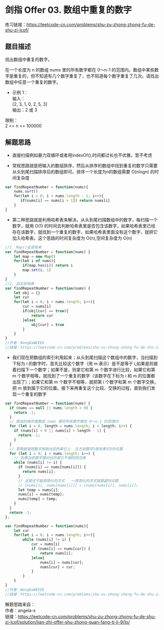 # 剑指 Offer 03. 数组中重复的数字
练习链接：https://leetcode-cn.com/problems/shu-zu-zhong-zhong-fu-de-shu-zi-lcof/

## 题目描述
找出数组中重复的数字。  

在一个长度为 n 的数组 nums 里的所有数字都在 0～n-1 的范围内。数组中某些数字是重复的，但不知道有几个数字重复了，也不知道每个数字重复了几次。请找出数组中任意一个重复的数字。  

* 示例 1：  
输入：  
[2, 3, 1, 0, 2, 5, 3]  
输出：2 或 3   

限制：  
2 <= n <= 100000  

## 解题思路
* 直接扫描例如暴力双循环或者用indexOf(),时间都过长也不优雅，暂不考虑

* 常规思路就是把输入的数组排序，然后从排序的数组中找到重复的数字只需要从头到尾扫描排序后的数组即可。排序一个长度为n的数组需要 O(nlogn) 的时间复杂度  
```javascript
var findRepeatNumber = function(nums){
    nums.sort()
    for(let i = 0; i < nums.length - 1; i++){
       if(nums[i] == nums[i + 1]) return nums[i]
    }
}
```

* 第二种思路就是利用哈希表来解决。从头到尾扫描数组中的数字，每扫描一个数字，就用 O(1) 的时间去判断哈希表里是否包含该数字，如果哈希表里已经存在该数字，就找到一个重复的数字，如果哈希表里面没有这个数字，就把它加入哈希表。这个思路的时间复杂度为 O(n),空间复杂度为 O(n)  
```javascript
//1. Map()实现哈希
var findRepeatNumber = function(nums) {
    let map = new Map()
    for(let i of nums){
        if(map.has(i)) return i
        map.set(i, 1)
    }
}
//2. 自实现哈希
var findRepeatNumber = function(nums) {
    let obj = {}
    let cur
    for(let i = 0; i < nums.length; i++){
        cur = nums[i]
        if(obj[cur] == true){
            return cur
        }else{
            obj[cur] = true
        }
    }
}
//作者：WongDaWEEEE
//链接：https://leetcode-cn.com/problems/shu-zu-zhong-zhong-fu-de-shu-zi-lcof/solution/3chong-fang-fa-chao-99-ha-xi-zi-dian-pai-56uw/
```

* 我们现在把数组的索引利用起来；从头到尾扫描这个数组中的数字，当扫描到下标为 i 的数字时，首先比较这个数字（用 m 表示）是不是等于 i,如果是则接着扫描下一个数字；如果不是，则拿它和第 m 个数字进行比较，如果它和第 m 个数字相等，就找到了一个重复的数字（该数字在下标为 i 和 m 的位置都出现了）；如果它和第 m 个数字不相等，就把第 i 个数字和第 m 个数字交换，把 m 放到属于它的位置。接下来再重复这个比较、交换的过程，直到我们发现一个重复的数字  
```javascript
var findRepeatNumber = function(nums) {
  if (nums == null || nums.length < 0) {
    return -1;
  }
  // 题目的条件是数组 nums 里的所有数字都在 0～n-1 的范围内
  for (let i = 0, length = nums.length; i < length; i++) {
    if (nums[i] < 0 || nums[i] > length - 1) {
      return -1;
    }
  }
  // 思路就是把数字放到对应的索引上  比方说数字3放到索引3的位置
  for (let i = 0; i < nums.length; i++) {
    // 如果当前数字跟对应的索引不相同则交换
    while (nums[i] != i) {
      if (nums[i] == nums[nums[i]]) {
        return nums[i];
      }
      // 这里还不能用简化的方式   一用简化的方式就报超时问题
      // [nums[i], nums[nums[i]]] = [nums[nums[i]], nums[i]];
      let temp = nums[i];
      nums[i] = nums[temp];
      nums[temp] = temp;
    }
  }
  return -1;
};

var findRepeatNumber = function(nums){
    let cur
    for(let i = 0; i < nums.length; i++){
        while (nums[i] != i) {
            cur = nums[i]
            if (nums[i] == nums[cur]) {
                return nums[i];
            }else{
                nums[i] = nums[cur];
                nums[cur] = cur;
            }
        }
    }
}
//作者：WongDaWEEEE
//链接：https://leetcode-cn.com/problems/shu-zu-zhong-zhong-fu-de-shu-zi-lcof/solution/3chong-fang-fa-chao-99-ha-xi-zi-dian-pai-56uw/
```

解题思路来自：  
作者：angela-x  
链接：https://leetcode-cn.com/problems/shu-zu-zhong-zhong-fu-de-shu-zi-lcof/solution/jian-zhi-offer-shu-zhong-guan-fang-ti-ji-9i1o/  